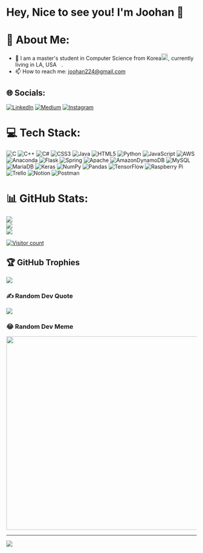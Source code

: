 # Hey, Nice to see you! I'm Joohan 👋
# 💫 About Me:
- 🔭 I am a master's student in Computer Science from Korea<img src = "https://cdn-icons-png.flaticon.com/512/2151/2151415.png" width="18"/>, currently living in LA, USA<img src = "https://cdn-icons-png.flaticon.com/512/3909/3909383.png" width="13"/>.
- 📫 How to reach me: joohan224@gmail.com


## 🌐 Socials:
[![LinkedIn](https://img.shields.io/badge/LinkedIn-%230077B5.svg?logo=linkedin&logoColor=white)](https://linkedin.com/in/lucas-joohan-lee) [![Medium](https://img.shields.io/badge/Medium-12100E?logo=medium&logoColor=white)](https://medium.com/@joohan224) [![Instagram](https://img.shields.io/badge/Instagram-%23E4405F.svg?logo=Instagram&logoColor=white)](https://instagram.com/joohan0224) 
<!--
[![Twitter](https://img.shields.io/badge/Twitter-%231DA1F2.svg?logo=Twitter&logoColor=white)](https://twitter.com/joohan224) 
-->

# 💻 Tech Stack:
![C](https://img.shields.io/badge/c-%2300599C.svg?style=for-the-badge&logo=c&logoColor=white) ![C++](https://img.shields.io/badge/c++-%2300599C.svg?style=for-the-badge&logo=c%2B%2B&logoColor=white) ![C#](https://img.shields.io/badge/c%23-%23239120.svg?style=for-the-badge&logo=c-sharp&logoColor=white) ![CSS3](https://img.shields.io/badge/css3-%231572B6.svg?style=for-the-badge&logo=css3&logoColor=white) ![Java](https://img.shields.io/badge/java-%23ED8B00.svg?style=for-the-badge&logo=java&logoColor=white) ![HTML5](https://img.shields.io/badge/html5-%23E34F26.svg?style=for-the-badge&logo=html5&logoColor=white) ![Python](https://img.shields.io/badge/python-3670A0?style=for-the-badge&logo=python&logoColor=ffdd54) ![JavaScript](https://img.shields.io/badge/javascript-%23323330.svg?style=for-the-badge&logo=javascript&logoColor=%23F7DF1E) ![AWS](https://img.shields.io/badge/AWS-%23FF9900.svg?style=for-the-badge&logo=amazon-aws&logoColor=white) ![Anaconda](https://img.shields.io/badge/Anaconda-%2344A833.svg?style=for-the-badge&logo=anaconda&logoColor=white) ![Flask](https://img.shields.io/badge/flask-%23000.svg?style=for-the-badge&logo=flask&logoColor=white) ![Spring](https://img.shields.io/badge/spring-%236DB33F.svg?style=for-the-badge&logo=spring&logoColor=white) ![Apache](https://img.shields.io/badge/apache-%23D42029.svg?style=for-the-badge&logo=apache&logoColor=white) ![AmazonDynamoDB](https://img.shields.io/badge/Amazon%20DynamoDB-4053D6?style=for-the-badge&logo=Amazon%20DynamoDB&logoColor=white) ![MySQL](https://img.shields.io/badge/mysql-%2300f.svg?style=for-the-badge&logo=mysql&logoColor=white) ![MariaDB](https://img.shields.io/badge/MariaDB-003545?style=for-the-badge&logo=mariadb&logoColor=white) ![Keras](https://img.shields.io/badge/Keras-%23D00000.svg?style=for-the-badge&logo=Keras&logoColor=white) ![NumPy](https://img.shields.io/badge/numpy-%23013243.svg?style=for-the-badge&logo=numpy&logoColor=white) ![Pandas](https://img.shields.io/badge/pandas-%23150458.svg?style=for-the-badge&logo=pandas&logoColor=white) ![TensorFlow](https://img.shields.io/badge/TensorFlow-%23FF6F00.svg?style=for-the-badge&logo=TensorFlow&logoColor=white) ![Raspberry Pi](https://img.shields.io/badge/-RaspberryPi-C51A4A?style=for-the-badge&logo=Raspberry-Pi) ![Trello](https://img.shields.io/badge/Trello-%23026AA7.svg?style=for-the-badge&logo=Trello&logoColor=white) ![Notion](https://img.shields.io/badge/Notion-%23000000.svg?style=for-the-badge&logo=notion&logoColor=white) ![Postman](https://img.shields.io/badge/Postman-FF6C37?style=for-the-badge&logo=postman&logoColor=white)
# 📊 GitHub Stats:
![](https://github-readme-stats.vercel.app/api?username=joohan-lee&theme=blue-green&hide_border=false&include_all_commits=false&count_private=false)<br/>
![](https://github-readme-streak-stats.herokuapp.com/?user=joohan-lee&theme=blue-green&hide_border=false)<br/>
![](https://github-readme-stats.vercel.app/api/top-langs/?username=joohan-lee&theme=blue-green&hide_border=false&include_all_commits=false&count_private=false&layout=compact)

[![Visitor count](https://shields-io-visitor-counter.herokuapp.com/badge?page=https://github.com/joohan-lee&label=Visitors&labelColor=000000&logo=GitHub&logoColor=FFFFFF&color=1D70B8&style=for-the-badge)](https://github.com/joohan-lee)

## 🏆 GitHub Trophies
![](https://github-profile-trophy.vercel.app/?username=joohan-lee&theme=radical&no-frame=false&no-bg=true&margin-w=4)

### ✍️ Random Dev Quote
![](https://quotes-github-readme.vercel.app/api?type=horizontal&theme=radical)

### 😂 Random Dev Meme
<img src="https://random-memer.herokuapp.com/" width="512px"/>

---
[![](https://visitcount.itsvg.in/api?id=joohan-lee&icon=0&color=0)](https://visitcount.itsvg.in)
